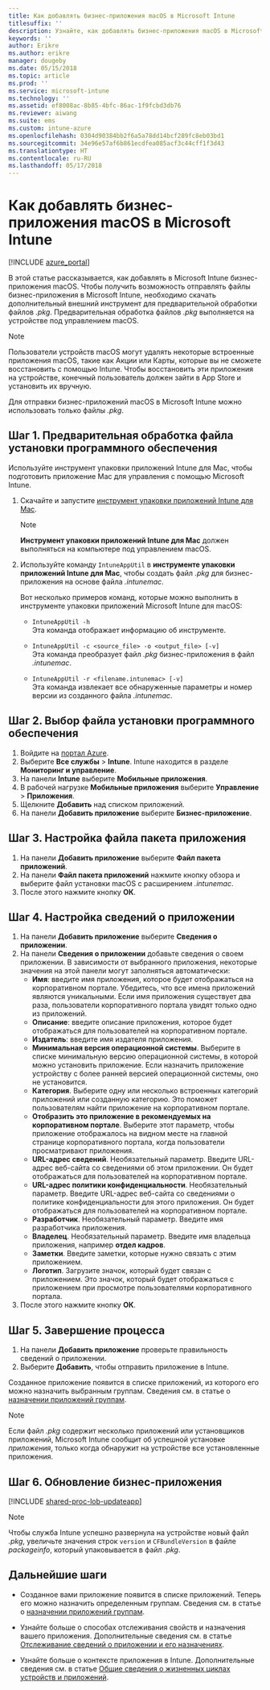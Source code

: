```yaml
---
title: Как добавлять бизнес-приложения macOS в Microsoft Intune
titlesuffix: ''
description: Узнайте, как добавлять бизнес-приложения macOS в Microsoft Intune.
keywords: ''
author: Erikre
ms.author: erikre
manager: dougeby
ms.date: 05/15/2018
ms.topic: article
ms.prod: ''
ms.service: microsoft-intune
ms.technology: ''
ms.assetid: ef8008ac-8b85-4bfc-86ac-1f9fcbd3db76
ms.reviewer: aiwang
ms.suite: ems
ms.custom: intune-azure
ms.openlocfilehash: 0304d90384bb2f6a5a78dd14bcf289fc8eb03bd1
ms.sourcegitcommit: 34e96e57af6b861ecdfea085acf3c44cff1f3d43
ms.translationtype: HT
ms.contentlocale: ru-RU
ms.lasthandoff: 05/17/2018
---
```

# <a name="how-to-add-macos-line-of-business-lob-apps-to-microsoft-intune"></a>Как добавлять бизнес-приложения macOS в Microsoft Intune

[!INCLUDE [azure_portal](./includes/azure_portal.md)]

В этой статье рассказывается, как добавлять в Microsoft Intune бизнес-приложения macOS. Чтобы получить возможность отправлять файлы бизнес-приложения в Microsoft Intune, необходимо скачать дополнительный внешний инструмент для предварительной обработки файлов *.pkg*. Предварительная обработка файлов *.pkg* выполняется на устройстве под управлением macOS.

>[!NOTE]
>Пользователи устройств macOS могут удалять некоторые встроенные приложения macOS, такие как Акции или Карты, которые вы не сможете восстановить с помощью Intune. Чтобы восстановить эти приложения на устройстве, конечный пользователь должен зайти в App Store и установить их вручную.
>
>Для отправки бизнес-приложений macOS в Microsoft Intune можно использовать только файлы *.pkg*. 

## <a name="step-1---pre-process-your-software-setup-file"></a>Шаг 1. Предварительная обработка файла установки программного обеспечения

Используйте инструмент упаковки приложений Intune для Mac, чтобы подготовить приложение Mac для управления с помощью Microsoft Intune.

1. Скачайте и запустите [инструмент упаковки приложений Intune для Mac](https://github.com/msintuneappsdk/intune-app-wrapping-tool-mac).

    > [!NOTE]
    > **Инструмент упаковки приложений Intune для Mac** должен выполняться на компьютере под управлением macOS.

2. Используйте команду `IntuneAppUtil` в **инструменте упаковки приложений Intune для Mac**, чтобы создать файл *.pkg* для бизнес-приложения на основе файла *.intunemac*.<br>

    Вот несколько примеров команд, которые можно выполнить в инструменте упаковки приложений Microsoft Intune для macOS:
    
    - `IntuneAppUtil -h`<br>
    Эта команда отображает информацию об инструменте.
    
    - `IntuneAppUtil -c <source_file> -o <output_file> [-v]`<br>
    Эта команда преобразует файл *.pkg* бизнес-приложения в файл *.intunemac*.
    
    - `IntuneAppUtil -r <filename.intunemac> [-v]`<br>
    Эта команда извлекает все обнаруженные параметры и номер версии из созданного файла *.intunemac*.

## <a name="step-2---specify-the-software-setup-file"></a>Шаг 2. Выбор файла установки программного обеспечения

1. Войдите на [портал Azure](https://portal.azure.com).
2. Выберите **Все службы** > **Intune**. Intune находится в разделе **Мониторинг и управление**.
3. На панели **Intune** выберите **Мобильные приложения**.
4. В рабочей нагрузке **Мобильные приложения** выберите **Управление** > **Приложения**.
5. Щелкните **Добавить** над списком приложений.
6. На панели **Добавить приложение** выберите **Бизнес-приложение**.

## <a name="step-3---configure-the-app-package-file"></a>Шаг 3. Настройка файла пакета приложения

1. На панели **Добавить приложение** выберите **Файл пакета приложений**.
2. На панели **Файл пакета приложений** нажмите кнопку обзора и выберите файл установки macOS с расширением *.intunemac*.
3. После этого нажмите кнопку **ОК**.


## <a name="step-4---configure-app-information"></a>Шаг 4. Настройка сведений о приложении

1. На панели **Добавить приложение** выберите **Сведения о приложении**.
2. На панели **Сведения о приложении** добавьте сведения о своем приложении. В зависимости от выбранного приложения, некоторые значения на этой панели могут заполняться автоматически:
    - **Имя**: введите имя приложения, которое будет отображаться на корпоративном портале. Убедитесь, что все имена приложений являются уникальными. Если имя приложения существует два раза, пользователи корпоративного портала увидят только одно из приложений.
    - **Описание**: введите описание приложения, которое будет отображаться для пользователей на корпоративном портале.
    - **Издатель**: введите имя издателя приложения.
    - **Минимальная версия операционной системы**. Выберите в списке минимальную версию операционной системы, в которой можно установить приложение. Если назначить приложение устройству с более ранней версией операционной системы, оно не установится.
    - **Категория**. Выберите одну или несколько встроенных категорий приложений или созданную категорию. Это поможет пользователям найти приложение на корпоративном портале.
    - **Отобразить это приложение в рекомендуемых на корпоративном портале**. Выберите этот параметр, чтобы приложение отображалось на видном месте на главной странице корпоративного портала, когда пользователи просматривают приложения.
    - **URL-адрес сведений**. Необязательный параметр. Введите URL-адрес веб-сайта со сведениями об этом приложении. Он будет отображаться для пользователей на корпоративном портале.
    - **URL-адрес политики конфиденциальности**. Необязательный параметр. Введите URL-адрес веб-сайта со сведениями о политике конфиденциальности для этого приложения. Он будет отображаться для пользователей на корпоративном портале.
    - **Разработчик**. Необязательный параметр. Введите имя разработчика приложения.
    - **Владелец**. Необязательный параметр. Введите имя владельца приложения, например **отдел кадров**.
    - **Заметки**. Введите заметки, которые нужно связать с этим приложением.
    - **Логотип**. Загрузите значок, который будет связан с приложением. Это значок, который будет отображаться с приложением при просмотре пользователями корпоративного портала.
3. После этого нажмите кнопку **ОК**.

## <a name="step-5---finish-up"></a>Шаг 5. Завершение процесса

1. На панели **Добавить приложение** проверьте правильность сведений о приложении.
2. Выберите **Добавить**, чтобы отправить приложение в Intune.

Созданное приложение появится в списке приложений, из которого его можно назначить выбранным группам. Сведения см. в статье о [назначении приложений группам](apps-deploy.md).

> [!NOTE]
> Если файл *.pkg* содержит несколько приложений или установщиков приложений, Microsoft Intune сообщит об успешной установке *приложения*, только когда обнаружит на устройстве все установленные приложения.

## <a name="step-6---update-a-line-of-business-app"></a>Шаг 6. Обновление бизнес-приложения

[!INCLUDE [shared-proc-lob-updateapp](./includes/shared-proc-lob-updateapp.md)]

> [!NOTE]
> Чтобы служба Intune успешно развернула на устройстве новый файл *.pkg*, увеличьте значения строк `version` и `CFBundleVersion` в файле *packageinfo*, который упаковывается в файл *.pkg*.

## <a name="next-steps"></a>Дальнейшие шаги

- Созданное вами приложение появится в списке приложений. Теперь его можно назначить определенным группам. Сведения см. в статье о [назначении приложений группам](apps-deploy.md).

- Узнайте больше о способах отслеживания свойств и назначения вашего приложения. Дополнительные сведения см. в статье [Отслеживание сведений о приложении и его назначениях](apps-monitor.md).

- Узнайте больше о контексте приложения в Intune. Дополнительные сведения см. в статье [Общие сведения о жизненных циклах устройств и приложений](introduction-device-app-lifecycles.md).
